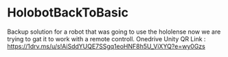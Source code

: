 # HolobotBackToBasic
Backup solution for a robot that was going to use the hololense now we are trying to gat it to work with a remote controll.
Onedrive Unity QR Link : https://1drv.ms/u/s!AiSddYUQE7SSgq1eoHNF8h5U_ViXYQ?e=wy0Gzs 
